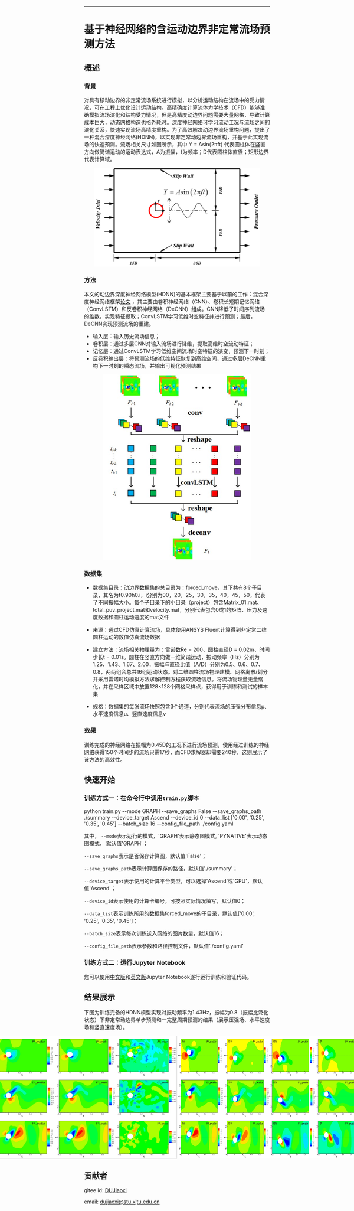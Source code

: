 ---

# 基于神经网络的含运动边界非定常流场预测方法

## 概述

### 背景

对具有移动边界的非定常流场系统进行模拟，以分析运动结构在流场中的受力情况，可在工程上优化设计运动结构。高精确度计算流体力学技术（CFD）能够准确模拟流场演化和结构受力情况，但是高精度动边界问题需要大量网格，导致计算成本巨大，动态网格构造也格外耗时。深度神经网络可学习流动工况与流场之间的演化关系，快速实现流场高精度重构。为了高效解决动边界流场重构问题，提出了一种混合深度神经网络(HDNN)，以实现非定常动边界流场重构，并基于此实现流场的快速预测。流场相关尺寸如图所示，其中 Y = Asin(2πft) 代表圆柱体在竖直方向做简谐运动的运动表达式，A为振幅，f为频率；D代表圆柱体直径；矩形边界代表计算域。

<div style="display: flex; justify-content: center;">
  <img src="./images/p1.png" title="p1.png" width="450"/>
</div>

### 方法

本文的动边界深度神经网络模型(HDNN)的基本框架主要基于以前的工作：混合深度神经网络框架[论文](https://doi.org/10.1016/j.ast.2022.107636)
，其主要由卷积神经网络（CNN）、卷积长短期记忆网络（ConvLSTM）和反卷积神经网络（DeCNN）组成。CNN降低了时间序列流场的维数，实现特征提取；ConvLSTM学习低维时空特征并进行预测；最后，DeCNN实现预测流场的重建。

+ 输入层：输入历史流场信息；
+ 卷积层：通过多层CNN对输入流场进行降维，提取高维时空流动特征；
+ 记忆层：通过ConvLSTM学习低维空间流场时空特征的演变，预测下一时刻；
+ 反卷积输出层：将预测流场的低维特征恢复到高维空间，通过多层DeCNN重构下一时刻的瞬态流场，并输出可视化预测结果

<div style="display: flex; justify-content: center;">
  <img src="./images/HDNN.jpg" title="HDNN.jpg" width="400"/>
</div>

### 数据集

+ 数据集目录：动边界数据集的总目录为：forced_move，其下共有8个子目录，其名为f0.90h0.i，i分别为00，20，25，30，35，40，45，50，代表了不同振幅大小。每个子目录下的小目录（project）包含Matrix_01.mat、total_puv_project.mat和velocity.mat，分别代表包含0或1的矩阵、压力及速度数据和圆柱运动速度的mat文件

+ 来源：通过CFD仿真计算流场，具体使用ANSYS Fluent计算得到非定常二维圆柱运动的数值仿真流场数据

+ 建立方法：流场相关物理量为：雷诺数Re = 200、圆柱直径D = 0.02m、时间步长t = 0.01s。圆柱在竖直方向做一维简谐运动，振动频率（Hz）分别为1.25、1.43、1.67、2.00，振幅与直径比值（A/D）分别为0.5、0.6、0.7、0.8，两两组合总共16组运动状态。对二维圆柱流场物理建模、网格离散/划分并采用雷诺时均模拟方法求解控制方程获取流场信息。将流场物理量无量纲化，并在采样区域中放置128×128个网格采样点，获得用于训练和测试的样本集

+ 规格：数据集的每张流场快照包含3个通道，分别代表流场的压强分布信息p、水平速度信息u、竖直速度信息v

### 效果

训练完成的神经网络在振幅为0.45D的工况下进行流场预测，使用经过训练的神经网络获得150个时间步的流场只需17秒，而CFD求解器却需要240秒，这则展示了该方法的高效性。

## 快速开始

### 训练方式一：在命令行中调用`train.py`脚本

python train.py --mode GRAPH --save_graphs False --save_graphs_path ./summary --device_target Ascend --device_id 0 --data_list ['0.00', '0.25', '0.35', '0.45'] --batch_size 16 --config_file_path ./config.yaml

其中，
`--mode`表示运行的模式，'GRAPH'表示静态图模式, 'PYNATIVE'表示动态图模式， 默认值'GRAPH'；

`--save_graphs`表示是否保存计算图，默认值'False'；

`--save_graphs_path`表示计算图保存的路径，默认值'./summary'；

`--device_target`表示使用的计算平台类型，可以选择'Ascend'或'GPU'，默认值'Ascend'；

`--device_id`表示使用的计算卡编号，可按照实际情况填写，默认值0；

`--data_list`表示训练所用的数据集forced_move的子目录，默认值['0.00', '0.25', '0.35', '0.45']；

`--batch_size`表示每次训练送入网络的图片数量，默认值16；

`--config_file_path`表示参数和路径控制文件，默认值'./config.yaml'

### 训练方式二：运行Jupyter Notebook

您可以使用[中文版](move_boundary_hdnn_CN.ipynb)和[英文版](move_boundary_hdnn.ipynb)Jupyter Notebook逐行运行训练和验证代码。

## 结果展示

下图为训练完备的HDNN模型实现对振动频率为1.43Hz，振幅为0.8（振幅比泛化状态）下非定常动边界单步预测和一完整周期预测的结果（展示压强场、水平速度场和竖直速度场）。

<div style="display: flex; justify-content: center;">
  <img src="./images/pred_single_step_puv.jpg" title="pred_single_step_puv" width="500"/>
  <img src="./images/pred_cycle_puv.jpg" title="pred_cycle_puv" width="500"/>
</div>

## 贡献者

gitee id: [DUJiaoxi](https://gitee.com/ddd000g)

email: dujiaoxi@stu.xjtu.edu.cn
